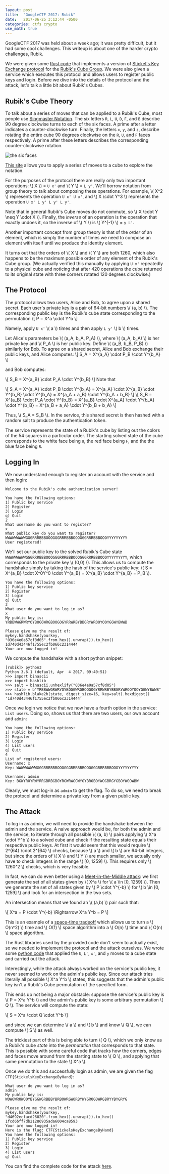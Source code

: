 ```yaml
---
layout: post
title:  "GoogleCTF 2017: Rubik"
date:   2017-06-25 3:12:44 -0500
categories: ctfs crypto
use_math: true
---
```


GoogleCTF 2017 was held about a week ago; it was pretty difficult, but it had some cool challenges. This writeup is about one of the harder crypto challenges, Rubik.

We were given some [Rust code](https://github.com/TechSecCTF/writeups/blob/master/googlectf2017/rubik/handshake.rs) that implements a version of [Stickel's Key Exchange protocol](https://en.wikipedia.org/wiki/Non-commutative_cryptography#Stickel.E2.80.99s_key_exchange_protocol) for the [Rubik's Cube Group](https://en.wikipedia.org/wiki/Rubik%27s_Cube_group). We were also given a service which executes this protocol and allows users to register public keys and login. Before we dive into the details of the protocol and the attack, let's talk a little bit about Rubik's Cubes.

## Rubik's Cube Theory

To talk about a series of moves that can be applied to a Rubik's Cube, most people use [Singmaster Notation](https://en.wikipedia.org/wiki/Rubik%27s_Cube#Move_notation). The six letters `R`, `L`, `U`, `D`, `F`, and `B` describe 90 degree clockwise turns to each of the six faces. A prime after a letter indicates a counter-clockwise turn. Finally, the letters `x`, `y`, and `z`, describe rotating the entire cube 90 degrees clockwise on the `R`, `U`, and `F` faces respectively. A prime after these letters describes the corresponding counter-clockwise rotation.

![the six faces](/assets/rubik/singmaster.jpg)

[This site](https://ruwix.com/the-rubiks-cube/notation/) allows you to apply a series of moves to a cube to explore the notation.

<!--more-->

For the purposes of the protocol there are really only two important operations: \\( X  \\) = `U x'` and \\( Y  \\) = `L y'`. We'll borrow notation from group theory to talk about composing these operations. For example, \\( X^2  \\) represents the operation `U x' U x'`, and \\( X \cdot Y^3  \\) represents the operation `U x' L y' L y' L y'`.

Note that in general Rubik's Cube moves do not commute, so \\( X \cdot Y \neq Y \cdot X  \\). Finally, the _inverse_ of an operation is the operation that exactly undoes it, so the inverse of \\( Y  \\) is \\( Y^{-1}  \\) = `y L'`.

Another important concept from group theory is that of the _order_ of an element, which is simply the number of times we need to compose an element with itself until we produce the identity element.

It turns out that the orders of \\( X  \\) and \\( Y  \\) are both 1260, which also happens to be the maximum possible order of any element of the Rubik's Cube group. (We actually verified this manually by applying `U x'` repeatedly to a physical cube and noticing that after 420 operations the cube returned to its original state with three corners rotated 120 degrees clockwise.)

## The Protocol

The protocol allows two users, Alice and Bob, to agree upon a shared secret. Each user's private key is a pair of 64-bit numbers \\( (a, b)  \\). The corresponding public key is the Rubik's cube state corresponding to the permutation
\\[ P = X^a  \cdot Y^b \\]

Namely, apply `U x'` \\( a  \\) times and then apply `L y'` \\( b  \\) times.

Let Alice's parameters be \\( (a_A, b_A, P_A)  \\), where \\( (a_A, b_A)  \\) is her private key and \\( P_A  \\) is her public key. Define \\( (a_B, b_B, P_B)  \\) similarly for Bob. To agree on a shared secret, Alice and Bob exchange their public keys, and Alice computes:
\\[ S_A = X^{a_A}  \cdot P_B \cdot Y^{b_A} \\]

and Bob computes:

\\[ S_B = X^{a_B}  \cdot P_A \cdot Y^{b_B} \\]
Note that

\\[ S_A = X^{a_A}  \cdot P_B \cdot Y^{b_A} = X^{a_A}  \cdot X^{a_B}  \cdot Y^{b_B} \cdot Y^{b_A} = X^{a_A + a_B} \cdot Y^{b_A + b_B} \\]
\\[ S_B = X^{a_B}  \cdot P_A \cdot Y^{b_B} = X^{a_B}  \cdot X^{a_A}  \cdot Y^{b_A} \cdot Y^{b_B} = X^{a_B + a_A} \cdot Y^{b_B + b_A} \\]

Thus, \\( S_A = S_B  \\). In the service, this shared secret is then hashed with a random salt to produce the authentication token.

The service represents the state of a Rubik's cube by listing out the colors of the 54 squares in a particular order. The starting solved state of the cube corresponds to the white face being `U`, the red face being `F`, and the the blue face being `R`.

## Logging In

We now understand enough to register an account with the service and then login:

```
Welcome to the Rubik's cube authentication server!

You have the following options:
1) Public key service
2) Register
3) Login
q) Quit
2
What username do you want to register?
x
What public key do you want to register?
WWWWWWWWWGGGRRRBBBOOOGGGRRRBBBOOOGGGRRRBBBOOOYYYYYYYYY
User registered!
```
We'll set our public key to the solved Rubik's Cube state `WWWWWWWWWGGGRRRBBBOOOGGGRRRBBBOOOGGGRRRBBBOOOYYYYYYYYY`, which corresponds to the private key \\( (0,0)  \\). This allows us to compute the handshake simply by taking the hash of the service's public key: \\( S = X^{a_B} \cdot X^0Y^0 \cdot Y^{a_B} = X^{a_B} \cdot Y^{a_B} = P_B  \\).

```
You have the following options:
1) Public key service
2) Register
3) Login
q) Quit
3
What user do you want to log in as?
x
My public key is:
YRBBWWGRWRYOYBOGGWRGBOOGOGYRRWRBYBBGRYWROOYOOYGGWYBWWB

Please give me the result of:
mykey.handshake(yourkey, "036e4e0a57cf8d05".from_hex().unwrap()).to_hex()
1d740d43446f1755ec2fb066c2314444
Your are now logged in!
```
We compute the handshake with a short python snippet:
```
[rubik]> python3
Python 3.6.1 (default, Apr  4 2017, 09:40:51)
>>> import binascii
>>> import hashlib
>>> salt = binascii.unhexlify("036e4e0a57cf8d05")
>>> state = b"YRBBWWGRWRYOYBOGGWRGBOOGOGYRRWRBYBBGRYWROOYOOYGGWYBWWB"
>>> hashlib.blake2b(state, digest_size=16, key=salt).hexdigest()
'1d740d43446f1755ec2fb066c2314444'
```
Once we login we notice that we now have a fourth option in the service: `List users`. Doing so, shows us that there are two users, our own account and `admin`:
```
You have the following options:
1) Public key service
2) Register
3) Login
4) List users
q) Quit
4
List of registered users:
Username: x
Key: WWWWWWWWWGGGRRRBBBOOOGGGRRRBBBOOOGGGRRRBBBOOOYYYYYYYYY

Username: admin
Key: BGWYROYRWYRRGBRBGBOYRGWRWGGWYOYBROBOYWOGBRGYGBOYWOOWBW
```

Clearly, we must log-in as `admin` to get the flag. To do so, we need to break the protocol and determine a private key from a given public key.

## The Attack

To log in as admin, we will need to provide the handshake between the admin and the service. A naive approach would be, for both the admin and the service, to iterate through all possible \\( (a, b)  \\) pairs applying \\( X^a \cdot Y^b  \\) to a solved cube and check if the resulting state equals their respective public keys. At first it would seem that this would require \\( 2^{64} \cdot 2^{64}  \\) checks, because \\( a  \\) and \\( b  \\) are 64-bit integers, but since the orders of \\( X  \\) and \\( Y  \\) are much smaller, we actually only have to check integers in the range \\( [0, 1259]  \\). This requires only \\( 1260^2  \\) checks, which is very feasible.

In fact, we can do even better using a [Meet-in-the-Middle attack](https://en.wikipedia.org/wiki/Meet-in-the-middle_attack): we first generate the set of all states given by \\( X^a  \\) for \\( a \in [0, 1259]  \\). Then we generate the set of all states given by \\( P \cdot Y^{-b}  \\) for \\( b \in [0, 1259]  \\) and look for an intersection in the two sets.

An intersection means that we found an \\( (a,b)  \\) pair such that:

\\[ X^a = P \cdot Y^{-b} \Rightarrow X^a Y^b = P \\]

This is an example of a [space-time tradeoff](https://en.wikipedia.org/wiki/Space%E2%80%93time_tradeoff) which allows us to turn a \\( O(n^2)  \\) time and \\( O(1)  \\) space algorithm into a \\( O(n)  \\) time and \\( O(n)  \\) space algorithm.

The Rust libraries used by the provided code don't seem to actually exist, so we needed to implement the protocol and the attack ourselves. We wrote some [python code](https://github.com/TechSecCTF/writeups/blob/master/googlectf2017/rubik/meet_middle.py) that applied the `U`, `L'`, `x'`, and `y` moves to a cube state and carried out the attack.

Interestingly, while the attack always worked on the service's public key, it never seemed to work on the admin's public key. Since our attack tries literally all possible \\( X^a Y^b  \\) states, this suggests that the admin's public key isn't a Rubik's Cube permutation of the specified form.

This ends up not being a major obstacle: suppose the service's public key is \\( P = X^a Y^b  \\) and the admin's public key is some arbitrary permutation \\( Q  \\). The service will compute the state:

\\[ S = X^a \cdot Q \cdot Y^b \\]

and since we can determine \\( a  \\) and \\( b  \\) and know \\( Q  \\), we can compute \\( S  \\) as well.

The trickiest part of this is being able to turn \\( Q  \\), which we only know as a Rubik's cube _state_ into the _permutation_ that corresponds to that state. This is possible with some careful code that tracks how the corners, edges and faces move around from the starting state to \\( Q  \\), and applying that same permutation to the state \\( X^a  \\).

Once we do this and successfully login as admin, we are given the flag `CTF{StickelsKeyExchangeByHand}`:

```
What user do you want to log in as?
admin
My public key is:
WOWOWROWOOYBYGGWGRBBBYBRBOWRGWORBYWYGROGOWRGBRYYBYGRYG

Please give me the result of:
mykey.handshake(yourkey, "d4692ecfacd26020".from_hex().unwrap()).to_hex()
1fcd6bff7db21286935ada6004ca8593
Your are now logged in!
Here is the flag: CTF{StickelsKeyExchangeByHand}
You have the following options:
1) Public key service
2) Register
3) Login
4) List users
q) Quit
```

You can find the complete code for the attack [here](https://github.com/TechSecCTF/writeups/blob/master/googlectf2017/rubik/meet_middle.py).
